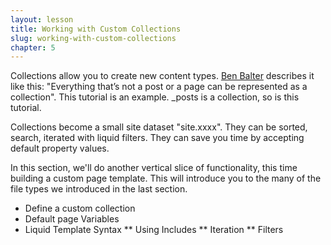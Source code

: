 ```yaml
---
layout: lesson
title: Working with Custom Collections
slug: working-with-custom-collections
chapter: 5
---
```

Collections allow you to create new content types. [Ben Balter](https://ben.balter.com/2015/02/20/jekyll-collections/)
describes it like this: "Everything that’s not a post or a page can be represented as a collection".
This tutorial is an example. _posts is a collection, so is this tutorial.

Collections become a small site dataset "site.xxxx".  They can be sorted, search, iterated
with liquid filters.  They can save you time by accepting default property values.

In this section, we'll do another vertical slice of functionality, this time
building a custom page template.  This will introduce you to the many of the
file types we introduced in the last section.

* Define a custom collection
* Default page Variables
* Liquid Template Syntax
** Using Includes
** Iteration
** Filters

